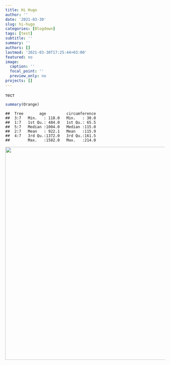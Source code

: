 ```yaml
---
title: Hi Hugo
author: ''
date: '2021-03-30'
slug: hi-hugo
categories: [Blogdown]
tags: [test]
subtitle: ''
summary: ''
authors: []
lastmod: '2021-03-30T17:25:44+03:00'
featured: no
image:
  caption: ''
  focal_point: ''
  preview_only: no
projects: []
---
```


тест


```r
summary(Orange)
```

```
##  Tree       age         circumference  
##  3:7   Min.   : 118.0   Min.   : 30.0  
##  1:7   1st Qu.: 484.0   1st Qu.: 65.5  
##  5:7   Median :1004.0   Median :115.0  
##  2:7   Mean   : 922.1   Mean   :115.9  
##  4:7   3rd Qu.:1372.0   3rd Qu.:161.5  
##        Max.   :1582.0   Max.   :214.0
```

<img src="{{< blogdown/postref >}}index_files/figure-html/unnamed-chunk-2-1.png" width="672" />


